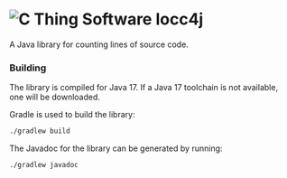 # ![C Thing Software](https://www.cthing.com/branding/CThingSoftware-57x60.png "C Thing Software") locc4j

A Java library for counting lines of source code.

### Building
The library is compiled for Java 17. If a Java 17 toolchain is not available, one will be downloaded.

Gradle is used to build the library:
```bash
./gradlew build
```
The Javadoc for the library can be generated by running:
```bash
./gradlew javadoc
```
